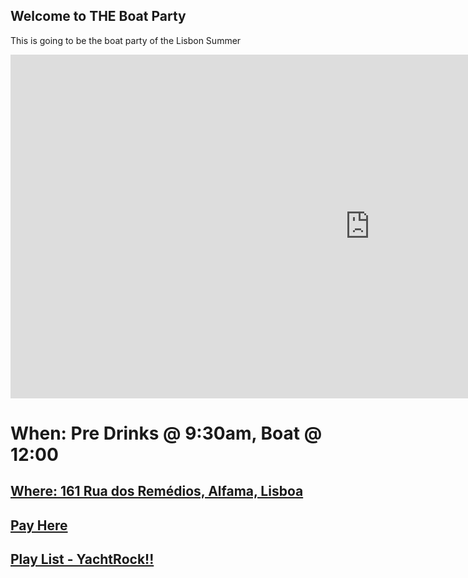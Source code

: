 ## Welcome to THE Boat Party 


This is going to be the boat party of the Lisbon Summer 

<p align = "center">
<iframe width="1150" height="550" src="https://www.youtube.com/embed/w3nH0uEHh7Y" title="YouTube video player" frameborder="0" allow="accelerometer; autoplay; clipboard-write; encrypted-media; gyroscope; picture-in-picture" allowfullscreen></iframe>
</p>



# When: Pre Drinks @ 9:30am, Boat @ 12:00
## [Where: 161 Rua dos Remédios, Alfama, Lisboa](https://goo.gl/maps/NBnWTcdD9pngs3uM6)

## [Pay Here](https://revolut.me/r/qV9mf0fdMF)


## [Play List - YachtRock!!](https://open.spotify.com/playlist/37i9dQZF1DXb3m918yXHxA)


